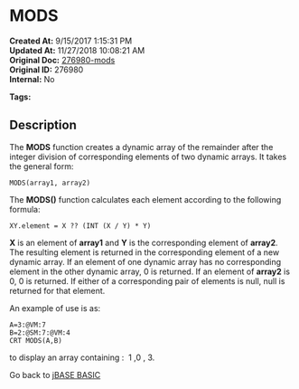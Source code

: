 # MODS

**Created At:** 9/15/2017 1:15:31 PM  
**Updated At:** 11/27/2018 10:08:21 AM  
**Original Doc:** [276980-mods](https://docs.jbase.com/36868-jbase-basic/276980-mods)  
**Original ID:** 276980  
**Internal:** No  

**Tags:**
<badge text='mathematical operations' vertical='middle' />
<badge text='dynamic arays' vertical='middle' />

## Description

The **MODS** function creates a dynamic array of the remainder after the integer division of corresponding elements of two dynamic arrays. It takes the general form:

```
MODS(array1, array2)
```

The **MODS()** function calculates each element according to the following formula:

```
XY.element = X ?? (INT (X / Y) * Y)
```

**X** is an element of **array1** and **Y** is the corresponding element of **array2**. The resulting element is returned in the corresponding element of a new dynamic array. If an element of one dynamic array has no corresponding element in the other dynamic array, 0 is returned. If an element of **array2** is 0, 0 is returned. If either of a corresponding pair of elements is null, null is returned for that element.

An example of use is as:

```
A=3:@VM:7
B=2:@SM:7:@VM:4
CRT MODS(A,B)
```

to display an array containing :  1 ,0 , 3.

Go back to [jBASE BASIC](./../README.md)
